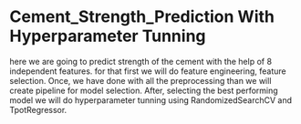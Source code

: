# Cement_Strength_Prediction With Hyperparameter Tunning
here we are going to predict strength of the cement with the help of 8 independent features. for that first we will do feature engineering, feature selection. Once, we have done with all the preprocessing than we will create pipeline 
for model selection.
After, selecting the best performing model we will do hyperparameter tunning using RandomizedSearchCV and TpotRegressor.
